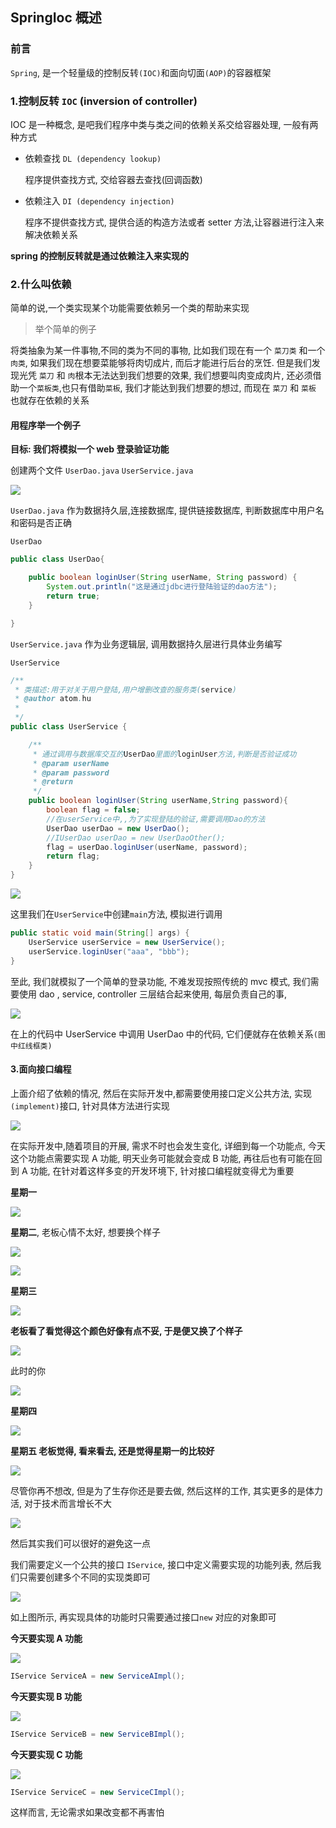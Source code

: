 ## SpringIoc 概述

### 前言

`Spring`, 是一个轻量级的控制反转`(IOC)`和面向切面`(AOP)`的容器框架

### 1.控制反转 `IOC` (inversion of controller)

IOC 是一种概念, 是吧我们程序中类与类之间的依赖关系交给容器处理, 一般有两种方式

- 依赖查找 `DL (dependency lookup)`

  程序提供查找方式, 交给容器去查找(回调函数)

- 依赖注入 `DI (dependency injection)`

  程序不提供查找方式, 提供合适的构造方法或者 setter 方法,让容器进行注入来解决依赖关系

**spring 的控制反转就是通过依赖注入来实现的**

### 2.什么叫依赖

简单的说,一个类实现某个功能需要依赖另一个类的帮助来实现

> 举个简单的例子

将类抽象为某一件事物,不同的类为不同的事物, 比如我们现在有一个 `菜刀类` 和一个 `肉类`, 如果我们现在想要菜能够将肉切成片, 而后才能进行后台的烹饪. 但是我们发现光凭 `菜刀` 和 `肉`根本无法达到我们想要的效果, 我们想要叫肉变成肉片, 还必须借助一个`菜板类`,也只有借助`菜板`, 我们才能达到我们想要的想过, 而现在 `菜刀` 和 `菜板` 也就存在依赖的关系

#### 用程序举一个例子

**目标: 我们将模拟一个 web 登录验证功能**

创建两个文件 `UserDao.java` `UserService.java`

![](https://ws1.sinaimg.cn/large/0066iHyhgy1fzmbckbzgxj30te050744.jpg)

`UserDao.java` 作为数据持久层,连接数据库, 提供链接数据库, 判断数据库中用户名和密码是否正确

`UserDao`

```java
public class UserDao{

	public boolean loginUser(String userName, String password) {
		System.out.println("这是通过jdbc进行登陆验证的dao方法");
		return true;
	}

}
```

`UserService.java` 作为业务逻辑层, 调用数据持久层进行具体业务编写

`UserService`

```java
/**
 * 类描述:用于对关于用户登陆,用户增删改查的服务类(service)
 * @author atom.hu
 *
 */
public class UserService {

	/**
	 * 通过调用与数据库交互的UserDao里面的loginUser方法,判断是否验证成功
	 * @param userName
	 * @param password
	 * @return
	 */
	public boolean loginUser(String userName,String password){
		boolean flag = false;
		//在userService中,,为了实现登陆的验证,需要调用Dao的方法
		UserDao userDao = new UserDao();
		//IUserDao userDao = new UserDaoOther();
		flag = userDao.loginUser(userName, password);
		return flag;
	}
}

```

![](https://ws1.sinaimg.cn/large/0066iHyhgy1fzmb5z181hj30v009lq36.jpg)

这里我们在`UserService`中创建`main`方法, 模拟进行调用

```java
public static void main(String[] args) {
	UserService userService = new UserService();
	userService.loginUser("aaa", "bbb");
}
```

至此, 我们就模拟了一个简单的登录功能, 不难发现按照传统的 mvc 模式, 我们需要使用 dao , service, controller 三层结合起来使用, 每层负责自己的事,

![](https://ws1.sinaimg.cn/large/0066iHyhgy1fzna1dversj30xs050aa2.jpg)

在上的代码中 UserService 中调用 UserDao 中的代码, 它们便就存在依赖关系`(图中红线框类)`

#### 3.面向接口编程

上面介绍了依赖的情况, 然后在实际开发中,都需要使用接口定义公共方法, 实现`(implement)`接口, 针对具体方法进行实现

![](https://ws1.sinaimg.cn/large/0066iHyhgy1fznff7l0h8j30qu0f0t8z.jpg)

在实际开发中,随着项目的开展, 需求不时也会发生变化, 详细到每一个功能点, 今天这个功能点需要实现 A 功能, 明天业务可能就会变成 B 功能, 再往后也有可能在回到 A 功能, 在针对着这样多变的开发环境下, 针对接口编程就变得尤为重要

**星期一**

![](https://ws1.sinaimg.cn/large/0066iHyhgy1fzngjszxrsj30v80bf74h.jpg)

**星期二**, 老板心情不太好, 想要换个样子

![](https://ws1.sinaimg.cn/large/0066iHyhgy1fznh1r960lj301x01jq2t.jpg)

![](https://ws1.sinaimg.cn/large/0066iHyhgy1fznh0hm2yxj30wa0b3mxd.jpg)

**星期三**

![](https://ws1.sinaimg.cn/large/0066iHyhgy1fznh5w34xgj30um0eqwgs.jpg)

**老板看了看觉得这个颜色好像有点不妥, 于是便又换了个样子**

![](https://ws1.sinaimg.cn/large/0066iHyhgy1fznh3e7hzzj30uy0bvq35.jpg)

此时的你

![](https://ws1.sinaimg.cn/large/0066iHyhgy1fznh6rnembj302i02r0sq.jpg)

**星期四**

![](https://ws1.sinaimg.cn/large/0066iHyhgy1fznh9dv9p8j30iv07i3z6.jpg)

**星期五 老板觉得, 看来看去, 还是觉得星期一的比较好**

![](https://ws1.sinaimg.cn/large/0066iHyhgy1fznhak3ityj30ha074dgd.jpg)

尽管你再不想改, 但是为了生存你还是要去做, 然后这样的工作, 其实更多的是体力活, 对于技术而言增长不大

![](https://ws1.sinaimg.cn/large/0066iHyhgy1fznhfknbavj30n70ctgn2.jpg)

然后其实我们可以很好的避免这一点

我们需要定义一个公共的接口 `IService`, 接口中定义需要实现的功能列表, 然后我们只需要创建多个不同的实现类即可

![](https://ws1.sinaimg.cn/large/0066iHyhgy1fznhrq2clzj30t20f53yw.jpg)

如上图所示, 再实现具体的功能时只需要通过接口`new` 对应的对象即可

**今天要实现 A 功能**

![](https://ws1.sinaimg.cn/large/0066iHyhgy1fzni0z4tmxg301e01edfm.gif)

```java
IService ServiceA = new ServiceAImpl();
```

**今天要实现 B 功能**

![](https://ws1.sinaimg.cn/large/0066iHyhgy1fzni0z4tmxg301e01edfm.gif)

```java
IService ServiceB = new ServiceBImpl();
```

**今天要实现 C 功能**

![](https://ws1.sinaimg.cn/large/0066iHyhgy1fzni0z4tmxg301e01edfm.gif)

```java
IService ServiceC = new ServiceCImpl();
```

这样而言, 无论需求如果改变都不再害怕
